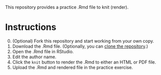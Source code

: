 This repository provides a practice .Rmd file to knit (render).

# Instructions

0. (Optional) Fork this repository and start working from your own copy.
1. Download the .Rmd file. (Optionally, you can [clone the repository](https://docs.github.com/en/free-pro-team@latest/github/creating-cloning-and-archiving-repositories/cloning-a-repository).)
2. Open the .Rmd file in RStudio.
3. Edit the author name.
4. Click the `knit` button to render the .Rmd to either an HTML or PDF file.
5. Upload the .Rmd and rendered file in the practice exercise.
